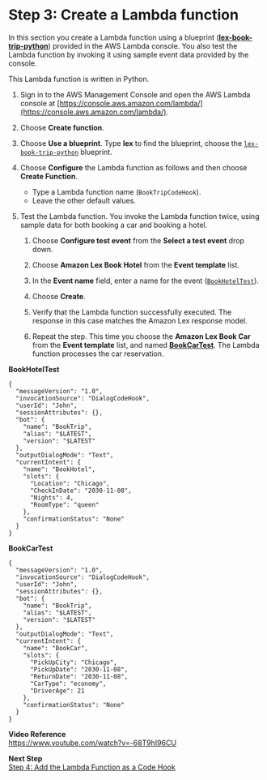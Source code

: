 # Step 3: Create a Lambda function

In this section you create a Lambda function using a blueprint ([**lex-book-trip-python**](../source/lex-book-trip-python.py)) provided in the AWS Lambda console. You also test the Lambda function by invoking it using sample event data provided by the console.

This Lambda function is written in Python.

1. Sign in to the AWS Management Console and open the AWS Lambda console at [https://console.aws.amazon.com/lambda/](https://console.aws.amazon.com/lambda/).

1. Choose **Create function**.

1. Choose **Use a blueprint**. Type **lex** to find the blueprint, choose the [`lex-book-trip-python`](../source/lex-book-trip-python.py) blueprint.

1. Choose **Configure** the Lambda function as follows and then choose **Create Function**.
   + Type a Lambda function name (`BookTripCodeHook`).
   + Leave the other default values.

1. Test the Lambda function. You invoke the Lambda function twice, using sample data for both booking a car and booking a hotel. 

   1. Choose **Configure test event** from the **Select a test event** drop down.

   1. Choose **Amazon Lex Book Hotel** from the **Event template** list.

   1. In the **Event name** field, enter a name for the event ([`BookHotelTest`](../source/lex-book-hotel-test.json)).

   1. Choose **Create**.

   1. Verify that the Lambda function successfully executed. The response in this case matches the Amazon Lex response model.

   1. Repeat the step. This time you choose the **Amazon Lex Book Car** from the **Event template** list, and named [**BookCarTest**](../source/lex-book-car-test.json). The Lambda function processes the car reservation.
   
     
**BookHotelTest**
   ```
   {
     "messageVersion": "1.0",
     "invocationSource": "DialogCodeHook",
     "userId": "John",
     "sessionAttributes": {},
     "bot": {
       "name": "BookTrip",
       "alias": "$LATEST",
       "version": "$LATEST"
     },
     "outputDialogMode": "Text",
     "currentIntent": {
       "name": "BookHotel",
       "slots": {
         "Location": "Chicago",
         "CheckInDate": "2030-11-08",
         "Nights": 4,
         "RoomType": "queen"
       },
       "confirmationStatus": "None"
     }
   }
   ```
     
 **BookCarTest**
   ```
   {
     "messageVersion": "1.0",
     "invocationSource": "DialogCodeHook",
     "userId": "John",
     "sessionAttributes": {},
     "bot": {
       "name": "BookTrip",
       "alias": "$LATEST",
       "version": "$LATEST"
     },
     "outputDialogMode": "Text",
     "currentIntent": {
       "name": "BookCar",
       "slots": {
         "PickUpCity": "Chicago",
         "PickUpDate": "2030-11-08",
         "ReturnDate": "2030-11-08",
         "CarType": "economy",
         "DriverAge": 21
       },
       "confirmationStatus": "None"
     }
   }
   ```

  
**Video Reference**  
https://www.youtube.com/watch?v=-68T9hI96CU
  
**Next Step**  
[Step 4: Add the Lambda Function as a Code Hook](ex3-step4.md)
